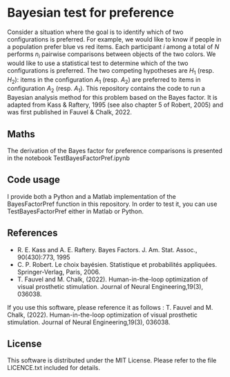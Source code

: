 # Bayesian test for preference

Consider a situation where the goal is to identify which of two configurations is preferred. 
For example, we would like to know if people in a population prefer blue vs red items.
Each participant $i$ among a total of $N$ performs $n_i$ pairwise comparisons between objects of the two colors. 
We would like to use a statistical test to determine which of the two  configurations is preferred.
The two competing hypotheses are $H_1$ (resp. $H_2$): items in the configuration $A_1$ (resp. $A_2$) are preferred to items in configuration $A_2$ (resp. $A_1$). 
This repository contains the code to run a Bayesian analysis method for this problem based on the Bayes factor. It is adapted from Kass & Raftery, 1995 (see also chapter 5 of Robert, 2005) and was first published in Fauvel & Chalk, 2022. 

## Maths

The derivation of the Bayes factor for preference comparisons is presented in the notebook TestBayesFactorPref.ipynb

## Code usage

I provide both a Python and a Matlab implementation of the BayesFactorPref function in this repository. In order to test it, you can use TestBayesFactorPref either in Matlab or Python.

## References

- R. E. Kass and A. E. Raftery. Bayes Factors. J. Am. Stat. Assoc., 90(430):773, 1995
- C. P. Robert. Le choix bayésien. Statistique et probabilités appliquées. Springer-Verlag, Paris, 2006.
- T. Fauvel and M. Chalk, (2022). Human-in-the-loop optimization of visual prosthetic stimulation. Journal of Neural Engineering,19(3), 036038. 

 If you use this software, please reference it as follows : T. Fauvel and M. Chalk, (2022). Human-in-the-loop optimization of visual prosthetic stimulation. Journal of Neural Engineering,19(3), 036038. 

 ## License
   This software is distributed under the MIT License. Please refer to the file LICENCE.txt included for details.
